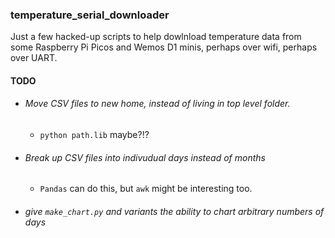 ### temperature_serial_downloader

Just a few hacked-up scripts to help dowlnload temperature data from some Raspberry Pi Picos and Wemos D1 minis, perhaps over wifi, perhaps over UART.

#### TODO
- ###### Move CSV files to new home, instead of living in top level folder.
    - `python path.lib` maybe?!?
- ###### Break up CSV files into indivudual days instead of months
    - `Pandas` can do this, but `awk` might be interesting too.
- ###### give `make_chart.py` and variants the ability to chart arbitrary numbers of days
